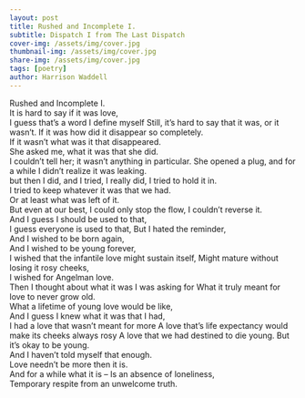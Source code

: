 ```yaml
---
layout: post
title: Rushed and Incomplete I.  
subtitle: Dispatch I from The Last Dispatch
cover-img: /assets/img/cover.jpg
thumbnail-img: /assets/img/cover.jpg
share-img: /assets/img/cover.jpg
tags: [poetry]
author: Harrison Waddell
---
```


Rushed and Incomplete I.   
It is hard to say if it was love,  
I guess that’s a word I define myself 
Still, it’s hard to say that it was, or it wasn’t. 
If it was how did it disappear so completely.  
If it wasn’t what was it that disappeared.  
She asked me, what it was that she did.  
I couldn’t tell her; it wasn’t anything in particular. 
She opened a plug, and for a while I didn’t realize it was leaking.  
but then I did, and I tried, I really did, I tried to hold it in.  
I tried to keep whatever it was that we had.  
Or at least what was left of it.  
But even at our best, I could only stop the flow, I couldn’t reverse it.  
And I guess I should be used to that,  
I guess everyone is used to that, 
But I hated the reminder,  
And I wished to be born again,  
And I wished to be young forever,  
I wished that the infantile love might sustain itself, 
Might mature without losing it rosy cheeks,  
I wished for Angelman love.  
Then I thought about what it was I was asking for 
What it truly meant for love to never grow old.  
What a lifetime of young love would be like,  
And I guess I knew what it was that I had,  
I had a love that wasn’t meant for more 
A love that’s life expectancy would make its cheeks always rosy 
A love that we had destined to die young. 
But it’s okay to be young.  
And I haven’t told myself that enough.  
Love needn’t be more then it is.  
And for a while what it is – 
Is an absence of loneliness,  
Temporary respite from an unwelcome truth. 
